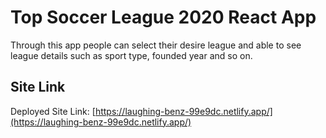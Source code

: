 # Top Soccer League 2020 React App
Through this app people can select their desire league and able to see league details
such as sport type, founded year and so on.

## Site Link
Deployed Site Link: [https://laughing-benz-99e9dc.netlify.app/](https://laughing-benz-99e9dc.netlify.app/)



